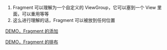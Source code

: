 1. Fragment 可以理解为一个自定义的 ViewGroup，它可以塞到一个 View 里面，可以重用等等
2. 这么进行理解的话，Fragment 可以被放到任何位置



[DEMO，Fragment 的添加](https://blog.csdn.net/zgljl2012/article/details/47423583)

[DEMO，Fragment 的排布](https://www.cnblogs.com/qianguyihao/p/3978989.html)